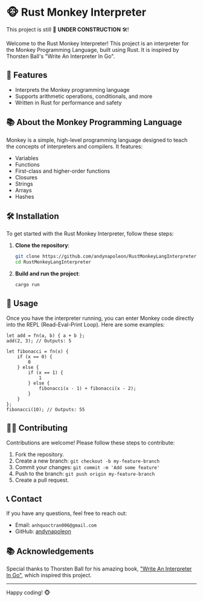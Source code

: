 # 🐵 Rust Monkey Interpreter

This project is still 🚧 **UNDER CONSTRUCTION** 🛠️!

Welcome to the Rust Monkey Interpreter! This project is an interpreter for the Monkey Programming Language, built using Rust. It is inspired by Thorsten Ball's "Write An Interpreter In Go".

## 🚀 Features

- Interprets the Monkey programming language
- Supports arithmetic operations, conditionals, and more
- Written in Rust for performance and safety

## 📚 About the Monkey Programming Language

Monkey is a simple, high-level programming language designed to teach the concepts of interpreters and compilers. It features:

- Variables
- Functions
- First-class and higher-order functions
- Closures
- Strings
- Arrays
- Hashes

## 🛠 Installation

To get started with the Rust Monkey Interpreter, follow these steps:

1. **Clone the repository**:

    ```sh
    git clone https://github.com/andynapoleon/RustMonkeyLangInterpreter
    cd RustMonkeyLangInterpreter
    ```

2. **Build and run the project**:

    ```sh
    cargo run
    ```

## 📝 Usage

Once you have the interpreter running, you can enter Monkey code directly into the REPL (Read-Eval-Print Loop). Here are some examples:

```monkey
let add = fn(a, b) { a + b };
add(2, 3); // Outputs: 5

let fibonacci = fn(x) {
    if (x == 0) {
        0
    } else {
        if (x == 1) {
            1
        } else {
            fibonacci(x - 1) + fibonacci(x - 2);
        }
    }
};
fibonacci(10); // Outputs: 55
```

## 🧑‍💻 Contributing

Contributions are welcome! Please follow these steps to contribute:

1. Fork the repository.
2. Create a new branch: `git checkout -b my-feature-branch`
3. Commit your changes: `git commit -m 'Add some feature'`
4. Push to the branch: `git push origin my-feature-branch`
5. Create a pull request.

## 📞 Contact

If you have any questions, feel free to reach out:

- Email: `anhquoctran006@gmail.com`
- GitHub: [andynapoleon](https://github.com/andynapoleon)

## 📚 Acknowledgements

Special thanks to Thorsten Ball for his amazing book, ["Write An Interpreter In Go"](https://interpreterbook.com/), which inspired this project.

---

Happy coding! 🐵
